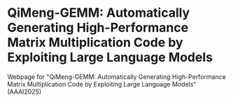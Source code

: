 # QiMeng-GEMM: Automatically Generating High-Performance Matrix Multiplication Code by Exploiting Large Language Models

Webpage for "QiMeng-GEMM: Automatically Generating High-Performance Matrix Multiplication Code by Exploiting Large Language Models"(AAAI2025)
